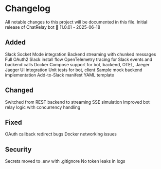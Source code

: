 # Changelog
All notable changes to this project will be documented in this file.
Initial release of ChatRelay bot 🎉 [1.0.0] - 2025-06-18

## Added
Slack Socket Mode integration
Backend streaming with chunked messages
Full OAuth2 Slack install flow
OpenTelemetry tracing for Slack events and backend calls
Docker Compose support for bot, backend, OTEL, Jaeger
Jaeger UI integration
Unit tests for bot, client
Sample mock backend implementation
Add-to-Slack manifest YAML template

## Changed
Switched from REST backend to streaming SSE simulation
Improved bot relay logic with concurrency handling

## Fixed
OAuth callback redirect bugs
Docker networking issues

## Security
Secrets moved to .env with .gitignore
No token leaks in logs
